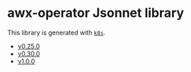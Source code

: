 # awx-operator Jsonnet library

This library is generated with [`k8s`](https://github.com/jsonnet-libs/k8s).

- [v0.25.0](v0.25.0/README.md)
- [v0.30.0](v0.30.0/README.md)
- [v1.0.0](v1.0.0/README.md)
